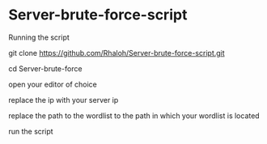 # Server-brute-force-script

Running the script

git clone https://github.com/Rhaloh/Server-brute-force-script.git

cd Server-brute-force

open your editor of choice 

replace the ip with your server ip

replace the path to the wordlist to the path in which your wordlist is located 

run the script 

